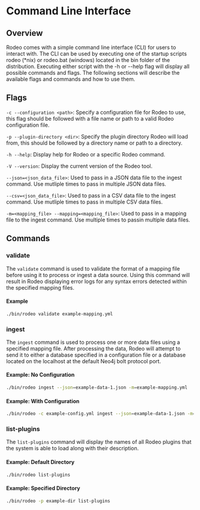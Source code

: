 # Command Line Interface

## Overview

Rodeo comes with a simple command line interface (CLI) for users to interact with. The CLI can be used by executing one of the startup scripts rodeo (*nix) or rodeo.bat (windows) located in the bin folder of the distribution. Executing either script with the -h or --help flag will display all possible commands and flags. The following sections will describe the available flags and commands and how to use them.

## Flags

`-c --configuration <path>`: Specify a configuration file for Rodeo to use, this
flag should be followed with a file name or path to a valid Rodeo configuration
file.

`-p --plugin-directory <dir>`: Specify the plugin directory Rodeo will load
from, this should be followed by a directory name or path to a directory.

`-h --help`: Display help for Rodeo or a specific Rodeo command.

`-V --version`: Display the current version of the Rodeo tool.

`--json=<json_data_file>`: Used to pass in a JSON data file to the ingest
command. Use mutliple times to pass in multiple JSON data files.

`--csv=<json_data_file>`: Used to pass in a CSV data file to the ingest command.
Use mutliple times to pass in multiple CSV data files.

`-m=<mapping_file> --mapping=<mapping_file>`: Used to pass in a mapping file to
the ingest command. Use multiple times to passin multiple data files.

## Commands

### validate

The `validate` command is used to validate the format of a mapping file before
using it to process or ingest a data source. Using this command will result in
Rodeo displaying error logs for any syntax errors detected within the specified
mapping files.

#### Example

```sh
./bin/rodeo validate example-mapping.yml
```

### ingest

The `ingest` command is used to process one or more data files using a specified
mapping file. After processing the data, Rodeo will attempt to send it to either
a database specified in a configuration file or a database located on the
localhost at the default Neo4j bolt protocol port.

#### Example: No Configuration

```sh
./bin/rodeo ingest --json=example-data-1.json -m=example-mapping.yml
```

#### Example: With Configuration

```sh
./bin/rodeo -c example-config.yml ingest --json=example-data-1.json -m=example-mapping.yml
```

### list-plugins

The `list-plugins` command will display the names of all Rodeo plugins that the
system is able to load along with their description.

#### Example: Default Directory

```sh
./bin/rodeo list-plugins
```

#### Example: Specified Directory

```sh
./bin/rodeo -p example-dir list-plugins
```